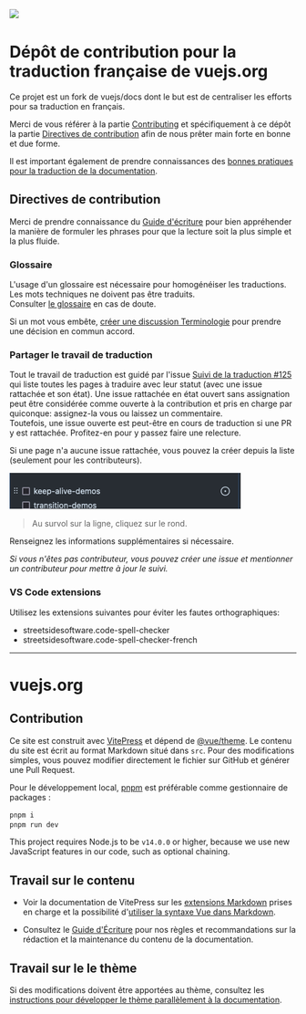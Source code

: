 [![](https://developer.stackblitz.com/img/open_in_codeflow.svg)](https://stackblitz.com/~/github.com/edimitchel/docs-fr)

# Dépôt de contribution pour la traduction française de vuejs.org

Ce projet est un fork de vuejs/docs dont le but est de centraliser les efforts pour sa traduction en français.

Merci de vous référer à la partie [Contributing](#contributing) et spécifiquement à ce dépôt la partie [Directives de contribution](#Directives-de-contribution) afin de nous prêter main forte en bonne et due forme.

Il est important également de prendre connaissances des [bonnes pratiques pour la traduction de la documentation](https://github.com/vuejs-translations/guidelines).

## Directives de contribution

Merci de prendre connaissance du [Guide d'écriture](https://github.com/edimitchel/docs-fr/blob/main/.github/contributing/writing-guide.md) pour bien appréhender la manière de formuler les phrases pour que la lecture soit la plus simple et la plus fluide.

### Glossaire

L'usage d'un glossaire est nécessaire pour homogénéiser les traductions.
Les mots techniques ne doivent pas être traduits.  
Consulter [le glossaire](https://github.com/edimitchel/docs-fr/wiki/Glossaire) en cas de doute.

Si un mot vous embête, [créer une discussion Terminologie](https://github.com/edimitchel/docs-fr/discussions/categories/terminologie) pour prendre une décision en commun accord.

### Partager le travail de traduction

Tout le travail de traduction est guidé par l'issue [Suivi de la traduction #125](https://github.com/edimitchel/docs-fr/issues/125) qui liste toutes les pages à traduire avec leur statut (avec une issue rattachée et son état).
Une issue rattachée en état ouvert sans assignation peut être considérée comme ouverte à la contribution et pris en charge par quiconque: assignez-la vous ou laissez un commentaire.  
Toutefois, une issue ouverte est peut-être en cours de traduction si une PR y est rattachée. Profitez-en pour y passez faire une relecture. 

Si une page n'a aucune issue rattachée, vous pouvez la créer depuis la liste (seulement pour les contributeurs).

![créer une issue depuis une check-box](.github/contributing/create-your-issue-work.png)
> Au survol sur la ligne, cliquez sur le rond.

Renseignez les informations supplémentaires si nécessaire.

*Si vous n'êtes pas contributeur, vous pouvez créer une issue et mentionner un contributeur pour mettre à jour le suivi.*

### VS Code extensions

Utilisez les extensions suivantes pour éviter les fautes orthographiques:

- streetsidesoftware.code-spell-checker
- streetsidesoftware.code-spell-checker-french

---

# vuejs.org

## Contribution

Ce site est construit avec [VitePress](https://github.com/vuejs/vitepress) et dépend de [@vue/theme](https://github.com/vuejs/vue-theme). Le contenu du site est écrit au format Markdown situé dans `src`. Pour des modifications simples, vous pouvez modifier directement le fichier sur GitHub et générer une Pull Request.

Pour le développement local, [pnpm](https://pnpm.io/) est préférable comme gestionnaire de packages :

```bash
pnpm i
pnpm run dev
```

This project requires Node.js to be `v14.0.0` or higher, because we use new JavaScript features in our code, such as optional chaining.

## Travail sur le contenu

- Voir la documentation de VitePress sur les [extensions Markdown](https://vitepress.vuejs.org/guide/markdown.html) prises en charge et la possibilité d'[utiliser la syntaxe Vue dans Markdown](https://vitepress.vuejs.org/guide/using-vue.html).

- Consultez le [Guide d'Écriture](https://github.com/vuejs/docs/blob/main/.github/contributing/writing-guide.md) pour nos règles et recommandations sur la rédaction et la maintenance du contenu de la documentation.

## Travail sur le le thème

Si des modifications doivent être apportées au thème, consultez les [instructions pour développer le thème parallèlement à la documentation](https://github.com/vuejs/vue-theme#developing-with-real-content).
